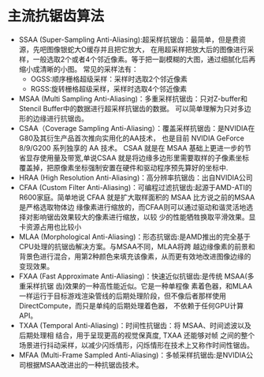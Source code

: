 # 主流抗锯齿算法
* SSAA (Super-Sampling Anti-Aliasing):超采样抗锯齿：最简单，但是费资源，先吧图像银蛇大O缓存并且把它放大，
  在用超采样把放大后的图像进行采样，一般选取2个或者4个邻近像素。等于把一副模糊的大图，通过细腻化后再缩小成清晰的小图。
  常见的采样法有：
    * OGSS:顺序栅格超级采样：采样时选取2个邻近像素
    * RGSS:旋转栅格超级采样，采样时选取4个邻近像素
* MSAA (Multi Sampling Anti-Aliasing)：多重采样抗锯齿：只对Z-buffer和Stencil Buffer中的数据进行超采样抗锯齿的数据。
  可以简单理解为只对多边形的边缘进行抗锯齿。
* CSAA（Coverage Sampling Anti-Aliasing）：覆盖采样抗锯齿：是NVIDIA在G80及其衍生产品首次推向实用化的AA技术，
 也是目前 NVIDIA GeForce 8/9/G200 系列独享的 AA 技术。 CSAA 就是在 MSAA 基础上更进一步的节省显存使用量及带宽,单说CSAA
 就是将边缘多边形里需要取样的子像素坐标覆盖掉，把原像素坐标强制安置在硬件和驱动程序预先算好的坐标中.
* HRAA (High Resolution Anti-Aliasing)：高分辨率抗锯齿：出自NVIDIA公司
* CFAA (Custom Filter Anti-Aliasing)：可编程过滤抗锯齿:起源于AMD-ATI的R600家庭。简单地说 CFAA 就是扩大取样面积的 MSAA
  比方说之前的MSAA是严格选取物体边 缘像素进行缩放的，而CFAA则可以通过驱动和谐灵活地选择对影响锯齿效果较大的像素进行缩放，以较
  少的性能牺牲换取平滑效果。显卡资源占用也比较小
* MLAA (Morphological Anti-Aliasing)：形态抗锯齿:是AMD推出的完全基于CPU处理的抗锯齿解决方案。与MSAA不同，MLAA将跨
  越边缘像素的前景和背景色进行混合，用第2种颜色来填充该像素，从而更有效地改进图像边缘的变现效果。
* FXAA (Fast Approximate Anti-Aliasing)：快速近似抗锯齿:是传统 MSAA(多重采样抗锯 齿)效果的一种高性能近似。它是一种单程像
 素着色器，和MLAA一样运行于目标游戏渲染管线的后期处理阶段，但不像后者那样使用 DirectCompute，而只是单纯的后期处理着色器，
 不依赖于任何GPU计算API。
* TXAA (Temporal Anti-Aliasing)：时间性抗锯齿：将 MSAA、时间滤波以及后期处理相 结合，用于呈现更高的视觉保真度,
  TXAA 还能够对帧 之间的整个场景进行抖动采样，以减少闪烁情形，闪烁情形在技术上又称作时间性锯齿。
* MFAA (Multi-Frame Sampled Anti-Aliasing)：多帧采样抗锯齿:是NVIDIA公司根据MSAA改进出的一种抗锯齿技术。